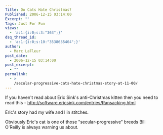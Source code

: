 ```yaml
---
Title: Do Cats Hate Christmas?
Published: 2006-12-15 03:14:00
Excerpt: ""
Tags: Just For Fun
views:
  - 'a:1:{i:0;s:3:"363";}'
dsq_thread_id:
  - 'a:1:{i:0;s:10:"3538635404";}'
author:
  - Marc LaFleur
post_date:
  - 2006-12-15 03:14:00
post_excerpt:
  - ""
permalink:
  - >
    /secular-progressive-cats-hate-christmas-story-at-11-00/
---
```

<p>If you haven&#39;t read about Eric Sink&#39;s anti-Christmas kitten then you need to read this - <a href="http://software.ericsink.com/entries/Ransacking.html" title="http://software.ericsink.com/entries/Ransacking.html">http://software.ericsink.com/entries/Ransacking.html</a></p><p>Eric&#39;s story had my wife and I in stitches. </p><p>Obviously Eric&#39;s cat is one of those &quot;secular-progressive&quot; breeds Bill O&#39;Reilly is always warning us about. </p>